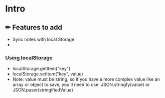 # Intro

## ✏ Features to add

- Sync notes with local Storage
-

### [Using localStorage](https://developer.mozilla.org/en-US/docs/Web/API/Window/localStorage)

- localStorage.getItem("key")
- localStorage.setItem("key", value)
- Note: value must be string, so if you have a more complex value like an array or object to save, you'll need to use: JSON.stringfy(value) or JSON.paser(stringifiedValue)
